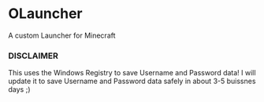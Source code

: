 # OLauncher
A custom Launcher for Minecraft

### DISCLAIMER
This uses the Windows Registry to save Username and Password data!
I will update it to save Username and Password data safely in about 3-5 buissnes days ;)
